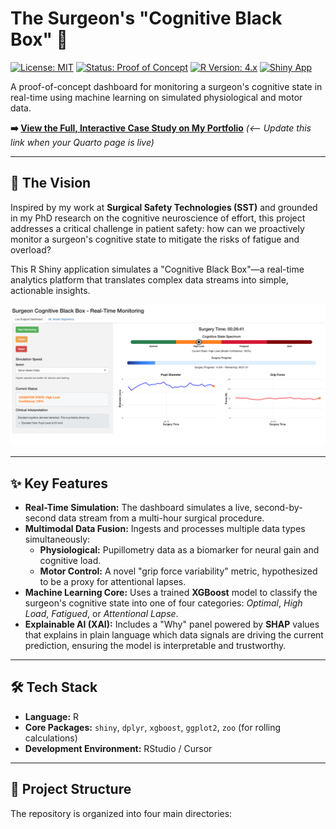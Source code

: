 # The Surgeon's "Cognitive Black Box" 🧠

[![License: MIT](https://img.shields.io/badge/License-MIT-yellow.svg)](https://opensource.org/licenses/MIT)
[![Status: Proof of Concept](https://img.shields.io/badge/Status-Proof_of_Concept-blue.svg)](https://github.com/mohdasti/surgical-cognitive-dashboard)
[![R Version: 4.x](https://img.shields.io/badge/R-4.x-blue?logo=r)](https://www.r-project.org/)
[![Shiny App](https://img.shields.io/badge/Shiny-App-blue?logo=rstudio)](https://shiny.rstudio.com/)

A proof-of-concept dashboard for monitoring a surgeon's cognitive state in real-time using machine learning on simulated physiological and motor data.

**➡️ [View the Full, Interactive Case Study on My Portfolio](https://mdastgheib.com/projects/cognitive-black-box.html)** *(<-- Update this link when your Quarto page is live)*

---

## 🚀 The Vision

Inspired by my work at **Surgical Safety Technologies (SST)** and grounded in my PhD research on the cognitive neuroscience of effort, this project addresses a critical challenge in patient safety: how can we proactively monitor a surgeon's cognitive state to mitigate the risks of fatigue and overload?

This R Shiny application simulates a "Cognitive Black Box"—a real-time analytics platform that translates complex data streams into simple, actionable insights.

![A mockup of a surgical console screen displaying a time-series plot of the surgeon's pupil dilation and grip force variability, indicating their cognitive state during a procedure.](case_study/images/surgical_console_enhanced.png)

---

## ✨ Key Features

* **Real-Time Simulation:** The dashboard simulates a live, second-by-second data stream from a multi-hour surgical procedure.
* **Multimodal Data Fusion:** Ingests and processes multiple data types simultaneously:
    * **Physiological:** Pupillometry data as a biomarker for neural gain and cognitive load.
    * **Motor Control:** A novel "grip force variability" metric, hypothesized to be a proxy for attentional lapses.
* **Machine Learning Core:** Uses a trained **XGBoost** model to classify the surgeon's cognitive state into one of four categories: *Optimal*, *High Load*, *Fatigued*, or *Attentional Lapse*.
* **Explainable AI (XAI):** Includes a "Why" panel powered by **SHAP** values that explains in plain language which data signals are driving the current prediction, ensuring the model is interpretable and trustworthy.

---

## 🛠️ Tech Stack

* **Language:** R
* **Core Packages:** `shiny`, `dplyr`, `xgboost`, `ggplot2`, `zoo` (for rolling calculations)
* **Development Environment:** RStudio / Cursor

---

## 📂 Project Structure

The repository is organized into four main directories:
